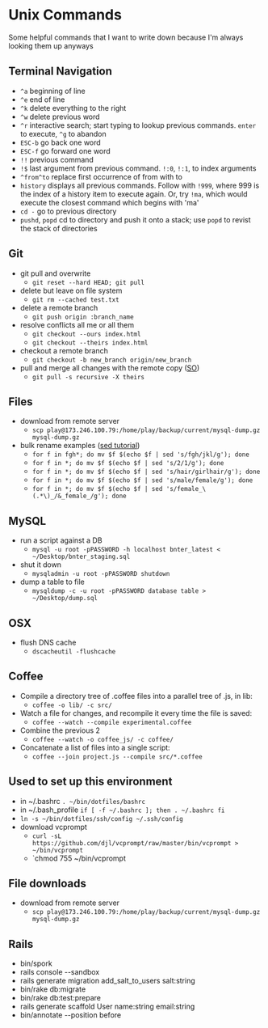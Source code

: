 # Unix Commands
Some helpful commands that I want to write down because I'm always looking them up anyways

## Terminal Navigation
* `^a` beginning of line
* `^e` end of line
* `^k` delete everything to the right
* `^w` delete previous word
* `^r` interactive search; start typing to lookup previous commands. `enter` to execute, `^g` to abandon
* `ESC-b` go back one word
* `ESC-f` go forward one word
* `!!` previous command
* `!$` last argument from previous command. `!:0`, `!:1`, to index arguments
* `^from^to` replace first occurrence of from with to
* `history` displays all previous commands.  Follow with `!999`, where 999 is the index of a history item to execute again.  Or, try `!ma`, which would execute the closest command which begins with 'ma'
* `cd -` go to previous directory
* `pushd`, `popd` cd to directory and push it onto a stack; use `popd` to revist the stack of directories

## Git
* git pull and overwrite
  * `git reset --hard HEAD; git pull`
* delete but leave on file system
  * `git rm --cached test.txt`  
* delete a remote branch
  * `git push origin :branch_name` 
* resolve conflicts all me or all them
  * `git checkout --ours index.html`
  * `git checkout --theirs index.html` 
* checkout a remote branch 
  * `git checkout -b new_branch origin/new_branch`
* pull and merge all changes with the remote copy ([SO](http://stackoverflow.com/questions/3438311/how-can-i-git-pull-rebase-but-taking-all-remote-changes))
  * `git pull -s recursive -X theirs`
## Files
* download from remote server
  * `scp play@173.246.100.79:/home/play/backup/current/mysql-dump.gz mysql-dump.gz`
* bulk rename examples ([sed tutorial](http://www.grymoire.com/Unix/Sed.html#uh-4))
  * `for f in fgh*; do mv $f $(echo $f | sed 's/fgh/jkl/g'); done`
  * `for f in *; do mv $f $(echo $f | sed 's/2/1/g'); done`
  * `for f in *; do mv $f $(echo $f | sed 's/hair/girlhair/g'); done`
  * `for f in *; do mv $f $(echo $f | sed 's/male/female/g'); done`
  * `for f in *; do mv $f $(echo $f | sed 's/female_\(.*\)_/&_female_/g'); done`

## MySQL
* run a script against a DB
  * `mysql -u root -pPASSWORD -h localhost bnter_latest < ~/Desktop/bnter_staging.sql`
* shut it down
  * `mysqladmin -u root -pPASSWORD shutdown`
* dump a table to file
  * `mysqldump -c -u root -pPASSWORD database table > ~/Desktop/dump.sql`

## OSX
* flush DNS cache
  * `dscacheutil -flushcache`

## Coffee
* Compile a directory tree of .coffee files into a parallel tree of .js, in lib:
  * `coffee -o lib/ -c src/`
* Watch a file for changes, and recompile it every time the file is saved:
  * `coffee --watch --compile experimental.coffee`
* Combine the previous 2
  * `coffee --watch -o coffee_js/ -c coffee/`
* Concatenate a list of files into a single script:
  * `coffee --join project.js --compile src/*.coffee`

## Used to set up this environment
* in ~/.bashrc `. ~/bin/dotfiles/bashrc`
* in ~/.bash_profile
`if [ -f ~/.bashrc ];
then
	. ~/.bashrc
fi`
* `ln -s ~/bin/dotfiles/ssh/config ~/.ssh/config`
* download vcprompt
  * `curl -sL https://github.com/djl/vcprompt/raw/master/bin/vcprompt > ~/bin/vcprompt`
  * `chmod 755 ~/bin/vcprompt

## File downloads
* download from remote server
  * `scp play@173.246.100.79:/home/play/backup/current/mysql-dump.gz mysql-dump.gz`

## Rails
* bin/spork
* rails console --sandbox
* rails generate migration add_salt_to_users salt:string
* bin/rake db:migrate
* bin/rake db:test:prepare
* rails generate scaffold User name:string email:string
* bin/annotate --position before
